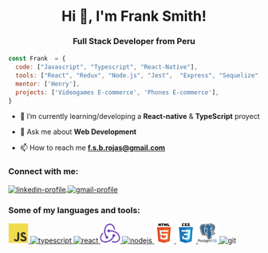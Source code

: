 <h1 align="center">Hi 👋, I'm Frank Smith!</h1>
<h3 align="center">Full Stack Developer from Peru</h3>

```js
const Frank  = {
  code: ["Javascript", "Typescript", "React-Native"],
  tools: ["React", "Redux", "Node.js", "Jest",  "Express", "Sequelize", "PostgreSQL", "Auth0", "Postman", "Git", "Bootstrap", "Heroku", "Vercel","Tailwind","Stripe"],
  mentor: ['Henry'],
  projects: ['Videogames E-commerce', 'Phones E-commerce'],
}
```
- 🌱 I’m currently learning/developing a **React-native** & **TypeScript** proyect

- 💬 Ask me about **Web Development**

- 📫 How to reach me **f.s.b.rojas@gmail.com**

<h3 align="left">Connect with me:</h3>
<p align="left">
<a href="https://www.linkedin.com/in/frank-smith-bocangelino-rojas-351157168/" target="_blank">
  <img align="center" src="https://www.vectorlogo.zone/logos/linkedin/linkedin-icon.svg" alt="linkedin-profile" height="30" width="40" />
</a>
<a href="f.s.b.rojas@gmail.com" target="_blank">
  <img align="center" src="https://www.vectorlogo.zone/logos/gmail/gmail-icon.svg" alt="gmail-profile" height="30" width="40" />
</a>
</p>

<h3 align="left">Some of my languages and tools:</h3>
<a href="https://developer.mozilla.org/en-US/docs/Web/JavaScript" target="_blank" rel="noreferrer"> 
  <img src="https://raw.githubusercontent.com/devicons/devicon/master/icons/javascript/javascript-original.svg" alt="javascript" width="40" height="40"/>
</a>
<a href="https://developer.mozilla.org/en-US/docs/Web/JavaScript" target="_blank" rel="noreferrer"> 
  <img src="https://www.vectorlogo.zone/logos/typescriptlang/typescriptlang-icon.svg" alt="typescript" width="40" height="40"/>
</a>
<a href="https://reactjs.org/" target="_blank" rel="noreferrer">
  <img src="https://upload.wikimedia.org/wikipedia/commons/thumb/4/47/React.svg/1200px-React.svg.png" alt="react" width="40" height="40"/>
</a>
<a href="https://redux.js.org" target="_blank" rel="noreferrer"> 
  <img src="https://raw.githubusercontent.com/devicons/devicon/master/icons/redux/redux-original.svg" alt="redux" width="40" height="40"/> 
</a>
<a href="https://nodejs.org" target="_blank" rel="noreferrer">
  <img src="https://seeklogo.com/images/N/nodejs-logo-FBE122E377-seeklogo.com.png" alt="nodejs" width="40" height="40"/>
</a>
<a href="https://www.w3.org/html/" target="_blank" rel="noreferrer">
  <img src="https://raw.githubusercontent.com/devicons/devicon/master/icons/html5/html5-original-wordmark.svg" alt="html5" width="40" height="40"/>
</a>
<a href="https://www.w3schools.com/css/" target="_blank" rel="noreferrer"> 
  <img src="https://raw.githubusercontent.com/devicons/devicon/master/icons/css3/css3-original-wordmark.svg" alt="css3" width="40" height="40"/>
</a>
<a href="https://www.postgresql.org" target="_blank" rel="noreferrer">
  <img src="https://raw.githubusercontent.com/devicons/devicon/master/icons/postgresql/postgresql-original-wordmark.svg" alt="postgresql" width="40" height="40"/> 
</a>
<a>
  <img src="https://www.vectorlogo.zone/logos/git-scm/git-scm-icon.svg" alt="git" width="40" height="40"/>
</a>


<!--
**FrankSmith685/FrankSmith685** is a ✨ _special_ ✨ repository because its `README.md` (this file) appears on your GitHub profile.

Here are some ideas to get you started:

- 🔭 I’m currently working on ...
- 🌱 I’m currently learning ...
- 👯 I’m looking to collaborate on ...
- 🤔 I’m looking for help with ...
- 💬 Ask me about ...
- 📫 How to reach me: ...
- 😄 Pronouns: ...
- ⚡ Fun fact: ...
-->
